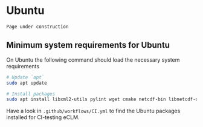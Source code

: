 # Ubuntu

```{warning}
Page under construction
```

## Minimum system requirements for Ubuntu

On Ubuntu the following command should load the necessary system
requirements

```sh
# Update `apt`
sudo apt update

# Install packages
sudo apt install libxml2-utils pylint wget cmake netcdf-bin libnetcdf-dev libnetcdff-dev libpnetcdf-dev gfortran openmpi-bin libopenmpi-dev
```

Have a look in `.github/workflows/CI.yml` to find the Ubuntu packages
installed for CI-testing eCLM.
